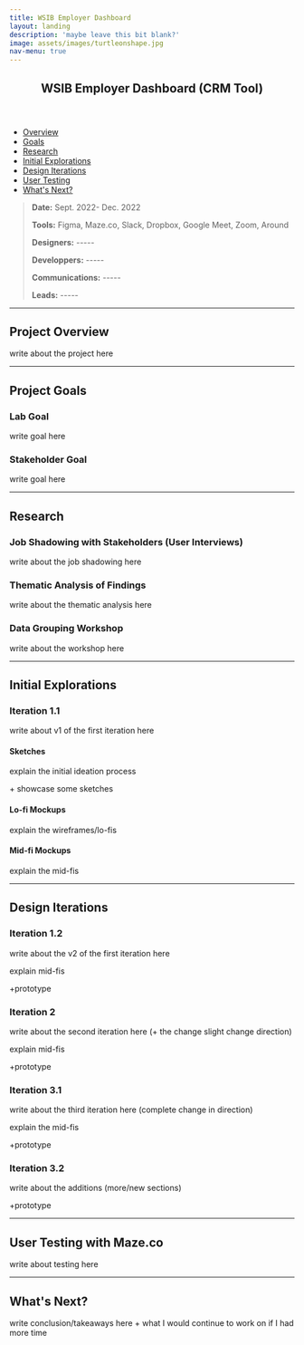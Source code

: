 ```yaml
---
title: WSIB Employer Dashboard
layout: landing
description: 'maybe leave this bit blank?'
image: assets/images/turtleonshape.jpg
nav-menu: true
---
```


<!-- Main -->
<div id="main" class="alt">
	
<!-- Content -->
<section id="one">
	<div class="inner">
	     <header class="major">
		<h1>WSIB Employer Dashboard (CRM Tool)</h1>
	     </header>		
		
<!-- Shortcuts -->
<ul class="actions">
	<li><a href="#Overview" class="button small scrolly">Overview</a></li>
	<li><a href="#ProjectGoals" class="button small scrolly">Goals</a></li>
	<li><a href="#Research" class="button small scrolly">Research</a></li>
	<li><a href="#InitialExplorations" class="button small scrolly">Initial Explorations</a></li>
	<li><a href="#DesignIterations" class="button small scrolly">Design Iterations</a></li>
	<li><a href="#UserTesting" class="button small scrolly">User Testing</a></li>
	<li><a href="#WhatsNext" class="button small scrolly">What's Next?</a></li>
</ul>
		
<!-- General Info -->
<blockquote> 
	<p><b>Date:</b> Sept. 2022- Dec. 2022</p>
	<p><b>Tools:</b> Figma, Maze.co, Slack, Dropbox, Google Meet, Zoom, Around</p>
	<p><b>Designers:</b> -----</p>
	<p><b>Developpers:</b> -----</p>
	<p><b>Communications:</b> -----</p>
	<p><b>Leads:</b> -----</p>
</blockquote>
		
<hr class="major"/>
		
<!-- Project Overview -->
<section id="Overview">
	<h2>Project Overview</h2>
	<p>write about the project here</p>
</section>
		
<hr class="major"/>
		
<!-- Project Goals -->
<section id="ProjectGoals">
	<h2>Project Goals</h2>
	<h3>Lab Goal</h3>
	<p>write goal here</p>
	<h3>Stakeholder Goal</h3>
	<p>write goal here</p>
</section>
		
<hr class="major"/>

<!-- Initial Research -->
<section id="Research">
	<h2>Research</h2>
	<h3>Job Shadowing with Stakeholders (User Interviews)</h3>
	<p>write about the job shadowing here</p>
	<h3>Thematic Analysis of Findings</h3>
	<p>write about the thematic analysis here</p>
	<h3>Data Grouping Workshop</h3>
	<p>write about the workshop here</p>
</section>
		
<hr class="major"/>
		
<!-- Initial Explorations -->
<section id="InitialExplorations">
	<h2>Initial Explorations</h2>
	<h3>Iteration 1.1</h3>
	<p>write about v1 of the first iteration here</p>
	<h4>Sketches</h4>
	<p>explain the initial ideation process</p>
	<p>+ showcase some sketches</p>
	<h4>Lo-fi Mockups</h4>
	<p>explain the wireframes/lo-fis</p>
	<h4>Mid-fi Mockups</h4>
	<p>explain the mid-fis</p>
</section>

<hr class="major"/>
	
<!-- Design Iterations -->
<section id="DesignIterations">
	<h2>Design Iterations</h2>
	<h3>Iteration 1.2</h3>
	<p>write about the v2 of the first iteration here</p>
	<p>explain mid-fis</p>
	<p>+prototype</p>
	<h3>Iteration 2</h3>
	<p>write about the second iteration here (+ the change slight change direction)</p>
	<p>explain mid-fis</p>
	<p>+prototype</p>
	<h3>Iteration 3.1</h3>
	<p>write about the third iteration here (complete change in direction)</p>
	<p>explain the mid-fis</p>
	<p>+prototype</p>
	<h3>Iteration 3.2</h3>
	<p>write about the additions (more/new sections)</p>
	<p>+prototype</p>
</section>
	
<hr class="major"/>
	
<!-- User Testing -->
<section id="UserTesting">
	<h2>User Testing with Maze.co</h2>
	<p>write about testing here</p>
<!--	<html>
		<head>
			<style>
				#content {
					width: 100%;
					margin: auto;
					height: 100%;
					display: flex;
					align-items: center;
					}
			</style>
		</head>
		<body>
			<div id="content">
				<iframe style="border: 1px solid rgba(0, 0, 0, 0.1);" width="100%" height="600" src="https://www.figma.com/embed?embed_host=share&url=https%3A%2F%2Fwww.figma.com%2Fproto%2FrfmX7pHDcCiRsORCA4yHAN%2FA%252FB-Testing-Prototypes%3Fscaling%3Dscale-down%26page-id%3D0%253A1%26starting-point-node-id%3D1%253A288%26show-proto-sidebar%3D1%26node-id%3D1%253A288" allowfullscreen></iframe>
			</div>
		</body>
	</html> -->
</section>
				
<hr class="major"/>
		
<!-- Takeawyas -->
<section id="WhatsNext">
	<h2>What's Next?</h2>
	<p>write conclusion/takeaways here + what I would continue to work on if I had more time</p>
</section>
	
</div>
	
</section>
</div>
